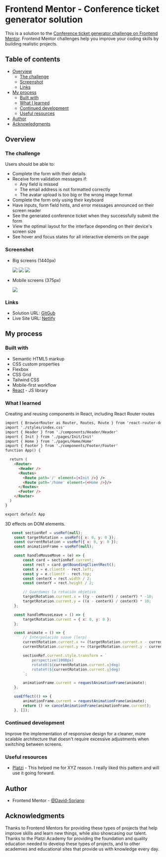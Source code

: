# Frontend Mentor - Conference ticket generator solution

This is a solution to the [Conference ticket generator challenge on Frontend Mentor](https://www.frontendmentor.io/challenges/conference-ticket-generator-oq5gFIU12w). Frontend Mentor challenges help you improve your coding skills by building realistic projects. 

## Table of contents

- [Overview](#overview)
  - [The challenge](#the-challenge)
  - [Screenshot](#screenshot)
  - [Links](#links)
- [My process](#my-process)
  - [Built with](#built-with)
  - [What I learned](#what-i-learned)
  - [Continued development](#continued-development)
  - [Useful resources](#useful-resources)
- [Author](#author)
- [Acknowledgments](#acknowledgments)

## Overview

### The challenge

Users should be able to:

- Complete the form with their details
- Receive form validation messages if:
  - Any field is missed
  - The email address is not formatted correctly
  - The avatar upload is too big or the wrong image format
- Complete the form only using their keyboard
- Have inputs, form field hints, and error messages announced on their screen reader
- See the generated conference ticket when they successfully submit the form
- View the optimal layout for the interface depending on their device's screen size
- See hover and focus states for all interactive elements on the page

### Screenshot
- Big screens (1440px)
  
  ![](public/assets/Screenshots/Init.png)
  ![](public/assets/Screenshots/completed.png)
  ![](public/assets/Screenshots/ticket.png)

- Mobile screens (375px)
  
  ![](public/assets/Screenshots/mobile.png)
  
### Links

- Solution URL: [GitGub](https://github.com/David-Soriano/Ticket_conference)
- Live Site URL: [Netlify](https://ticketconference.netlify.app/)

## My process

### Built with

- Semantic HTML5 markup
- CSS custom properties
- Flexbox
- CSS Grid
- Tailwind CSS
- Mobile-first workflow
- [React](https://reactjs.org/) - JS library

### What I learned

Creating and reusing components in React, including React Router routes
```html
import { BrowserRouter as Router, Routes, Route } from 'react-router-dom'
import './styles/index.css'
import { Header } from './components/Header/Header'
import { Init } from './pages/Init/Init'
import { Home } from './pages/Home/Home'
import { Footer } from './components/Footer/Footer'
function App() {

  return (
    <Router>
      <Header />
      <Routes>
        <Route path='/' element={<Init />} />
        <Route path='/home' element={<Home />}/>
      </Routes>
      <Footer />
    </Router>
  )
}

export default App

```
3D effects on DOM elements.
```js
   const sectionRef = useRef(null);
    const targetRotation = useRef({ x: 0, y: 0 });
    const currentRotation = useRef({ x: 0, y: 0 });
    const animationFrame = useRef(null);

    const handleMouseMove = (e) => {
        const card = sectionRef.current;
        const rect = card.getBoundingClientRect();
        const x = e.clientX - rect.left;
        const y = e.clientY - rect.top;
        const centerX = rect.width / 2;
        const centerY = rect.height / 2;

        // Guardamos la rotación objetivo
        targetRotation.current.x = ((y - centerY) / centerY) * -10;
        targetRotation.current.y = ((x - centerX) / centerX) * 10;
    };

    const handleMouseLeave = () => {
        targetRotation.current = { x: 0, y: 0 };
    };

    const animate = () => {
        // Interpolación suave (lerp)
        currentRotation.current.x += (targetRotation.current.x - currentRotation.current.x) * 0.1;
        currentRotation.current.y += (targetRotation.current.y - currentRotation.current.y) * 0.1;

        sectionRef.current.style.transform = `
            perspective(1000px)
            rotateX(${currentRotation.current.x}deg)
            rotateY(${currentRotation.current.y}deg)
        `;

        animationFrame.current = requestAnimationFrame(animate);
    };

    useEffect(() => {
        animationFrame.current = requestAnimationFrame(animate);
        return () => cancelAnimationFrame(animationFrame.current);
    }, []);
```

### Continued development

Improve the implementation of responsive design for a cleaner, more scalable architecture that doesn't require excessive adjustments when switching between screens.

### Useful resources

- [Platzi](https://platzi.com) - This helped me for XYZ reason. I really liked this pattern and will use it going forward.

## Author

- Frontend Mentor - [@David-Soriano](https://www.frontendmentor.io/profile/David-Soriano)

## Acknowledgments

Thanks to Frontend Mentors for providing these types of projects that help improve skills and learn new things, while also showcasing our talent. Thanks to the Platzi Academy for providing the foundation and quality education needed to develop these types of projects, and to other academies and educational sites that provide us with knowledge every day.
